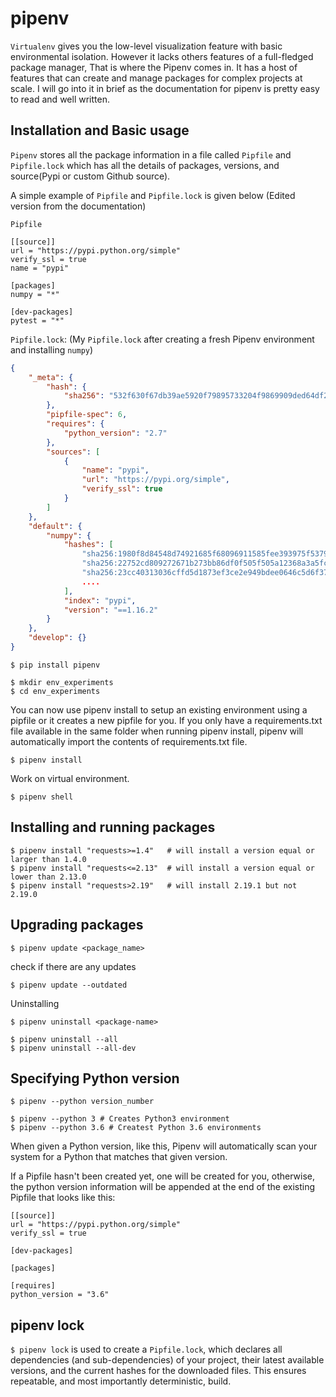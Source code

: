 # pipenv

`Virtualenv` gives you the low-level visualization feature with basic environmental isolation. However it lacks others features of a full-fledged package manager, That is where the Pipenv comes in. It has a host of features that can create and manage packages for complex projects at scale. I will go into it in brief as the documentation for pipenv is pretty easy to read and well written.

## Installation and Basic usage

`Pipenv` stores all the package information in a file called `Pipfile` and `Pipfile.lock` which has all the details of packages, versions, and source(Pypi or custom Github source).

A simple example of `Pipfile` and `Pipfile.lock` is given below (Edited version from the documentation)

`Pipfile`

```
[[source]]
url = "https://pypi.python.org/simple"
verify_ssl = true
name = "pypi"
​
[packages]
numpy = "*"
​
[dev-packages]
pytest = "*"
```

`Pipfile.lock`: (My `Pipfile.lock` after creating a fresh Pipenv environment and installing `numpy`)

```json
{
    "_meta": {
        "hash": {
            "sha256": "532f630f67db39ae5920f79895733204f9869909ded64df233d99611b657a39c"
        },
        "pipfile-spec": 6,
        "requires": {
            "python_version": "2.7"
        },
        "sources": [
            {
                "name": "pypi",
                "url": "https://pypi.org/simple",
                "verify_ssl": true
            }
        ]
    },
    "default": {
        "numpy": {
            "hashes": [
                "sha256:1980f8d84548d74921685f68096911585fee393975f53797614b34d4f409b6da",
                "sha256:22752cd809272671b273bb86df0f505f505a12368a3a5fc0aa811c7ece4dfd5c",
                "sha256:23cc40313036cffd5d1873ef3ce2e949bdee0646c5d6f375bf7ee4f368db2511",
                ....
            ],
            "index": "pypi",
            "version": "==1.16.2"
        }
    },
    "develop": {}
}
```

```
$ pip install pipenv
```

```
$ mkdir env_experiments
$ cd env_experiments
```

You can now use pipenv install to setup an existing environment using a pipfile or it creates a new pipfile for you. If you only have a requirements.txt file available in the same folder when running pipenv install, pipenv will automatically import the contents of requirements.txt file.

```
$ pipenv install
```

Work on virtual environment.

```
$ pipenv shell
```

## Installing and running packages

```
$ pipenv install "requests>=1.4"   # will install a version equal or larger than 1.4.0
$ pipenv install "requests<=2.13"  # will install a version equal or lower than 2.13.0
$ pipenv install "requests>2.19"   # will install 2.19.1 but not 2.19.0
```

## Upgrading packages

```
$ pipenv update <package_name>
```

check if there are any updates

```
$ pipenv update --outdated
```

Uninstalling

```
$ pipenv uninstall <package-name>

$ pipenv uninstall --all
$ pipenv uninstall --all-dev
```

## Specifying Python version

```
$ pipenv --python version_number
```

```
$ pipenv --python 3 # Creates Python3 environment
$ pipenv --python 3.6 # Createst Python 3.6 environments
```

When given a Python version, like this, Pipenv will automatically scan your system for a Python that matches that given version.

If a Pipfile hasn't been created yet, one will be created for you, otherwise, the python version information will be appended at the end of the existing Pipfile that looks like this:

```
[[source]]
url = "https://pypi.python.org/simple"
verify_ssl = true
​
[dev-packages]
​
[packages]
​
[requires]
python_version = "3.6"
```

## pipenv lock

`$ pipenv lock` is used to create a `Pipfile.lock`, which declares all dependencies (and sub-dependencies) of your project, their latest available versions, and the current hashes for the downloaded files. This ensures repeatable, and most importantly deterministic, build.
